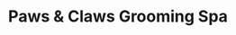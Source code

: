 ---
title: "Paws & Claws Grooming Spa"
url: /madawaska/paws-and-claws-grooming-spa/
shop: pet grooming
---